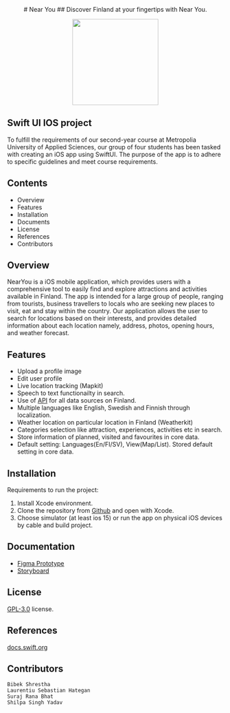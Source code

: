 <center>
# Near You
## Discover Finland at your fingertips with Near You.
</center>

<p align="center">
  <img width="200" height="200" src="https://users.metropolia.fi/~shilpasy/nearyouLogo/transparentLogo.png">
</p>

## Swift UI IOS project
To fulfill the requirements of our second-year course at Metropolia University of Applied Sciences, our group of four students has been tasked with creating an iOS app using SwiftUI. The purpose of the app is to adhere to specific guidelines and meet course requirements.

## Contents
- Overview
- Features
- Installation
- Documents
- License
- References
- Contributors

## Overview
NearYou is a iOS mobile application, which provides users with a comprehensive tool to easily find and explore attractions and activities available in Finland. The app is intended for a large group of people, ranging from tourists, business travellers to locals who are seeking 
new places to visit, eat and stay within the country. Our application allows the user to search for locations based on their interests, and provides detailed information about each location namely, address, photos, opening hours, and weather forecast.

## Features
- Upload a profile image
- Edit user profile
- Live location tracking (Mapkit)
- Speech to text functionailty in search.
- Use of [API](https://mediabank.businessfinland.fi/l/KKB_XWXsKdm8) for all data sources on Finland.
- Multiple languages like English, Swedish and Finnish through localization.
- Weather location on particular location in Finland (Weatherkit)
- Categories selection like attraction, experiences, activities etc in search.
- Store information of planned, visited and favourites in core data.
- Default setting: Languages(En/FI/SV), View(Map/List). Stored default setting in core data.

## Installation
Requirements to run the project:
1. Install Xcode environment.
2. Clone the repository from [Github](https://github.com/Shilupa/near-you.git) and open with Xcode.
3. Choose simulator (at least ios 15) or run the app on physical iOS devices by cable and build project.

## Documentation
- [Figma Prototype](https://www.figma.com/proto/46jCzdZVoSx7FxgZQcDcYE/Near-You?node-id=97-2902&scaling=scale-down&page-id=0%3A1&starting-point-node-id=97%3A2902)
- [Storyboard](https://users.metropolia.fi/~shilpasy/nearyouLogo/storyboard.jpg)

## License

[GPL-3.0](https://github.com/thuymymai/Helpers/blob/main/LICENSE) license.

## References
[docs.swift.org](https://docs.swift.org/swift-book/documentation/the-swift-programming-language/thebasics/)

## Contributors
    Bibek Shrestha
    Laurentiu Sebastian Hategan
    Suraj Rana Bhat
    Shilpa Singh Yadav
